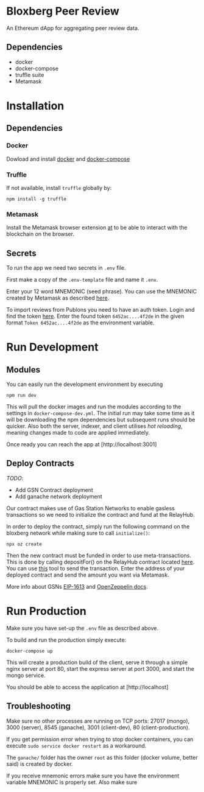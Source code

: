 # Bloxberg Peer Review
An Ethereum dApp for aggregating peer review data.

## Dependencies
- docker
- docker-compose
- truffle suite
- Metamask

# Installation

## Dependencies

### Docker

Dowload and install [docker](https://docs.docker.com/install/) and [docker-compose](https://docs.docker.com/compose/install/)

### Truffle

If not available, install `truffle` globally by:
```
npm install -g truffle
```

### Metamask

Install the Metamask browser extension [at](https://metamask.io/) to be able to interact with the blockchain on the browser.


## Secrets

To run the app we need two secrets in `.env` file. 

First make a copy of the `.env-template` file and name it `.env`. 

Enter your 12 word MNEMONIC (seed phrase). You can use the MNEMONIC created by Metamask as described [here](https://metamask.zendesk.com/hc/en-us/articles/360015290032-How-to-Reveal-Your-Seed-Phrase).

To import reviews from Publons you need to have an auth token. Login and find the token [here](https://publons.com/api/v2/). Enter the found token `6452ac....4f2de` in the given format `Token 6452ac....4f2de` as the environment variable. 

# Run Development

## Modules
You can easily run the development environment by executing

```
npm run dev
```

This will pull the docker images and run the modules according to the settings in `docker-compose-dev.yml`. The initial run may take some time as it will be downloading the npm dependencies but subsequent runs should be quicker. Also both the server, indexer, and client utilises _hot reloading_, meaning changes made to code are applied immediately.

Once ready you can reach the app at [http://localhost:3001]

## Deploy Contracts

*TODO*:
- Add GSN Contract deployment
- Add ganache network deployment

Our contract makes use of Gas Station Networks to enable gasless transactions so we need to initialize the contract and fund at the RelayHub.

In order to deploy the contract, simply run the following command on the bloxberg network while making sure to call `initialize()`:

```
npx oz create
```

Then the new contract must be funded in order to use meta-transactions. This is done by calling depositFor() on the RelayHub contract located [here](https://blockexplorer.bloxberg.org/address/0xd216153c06e857cd7f72665e0af1d7d82172f494/contracts). You can use [this](https://gsn.openzeppelin.com/recipients) tool to send the transaction. Enter the address of your deployed contract and send the amount you want via Metamask.

More info about GSNs [EIP-1613](https://github.com/ethereum/EIPs/blob/master/EIPS/eip-1613.md) and [OpenZeppelin docs](https://docs.openzeppelin.com/learn/sending-gasless-transactions).

# Run Production 

Make sure you have set-up the `.env` file as described above.

To build and run the production simply execute:

```
docker-compose up
```
This will create a production build of the client, serve it through a simple nginx server at port 80, start the express server at port 3000, and start the mongo service.

You should be able to access the application at [http://localhost]

## Troubleshooting

Make sure no other processes are running on TCP ports: 27017 (mongo), 3000 (server), 8545 (ganache), 3001 (client-dev), 80 (client-production).

If you get permission error when trying to stop docker containers, you can execute `sudo service docker restart` as a workaround.

The `ganache/` folder has the owner `root` as this folder (docker volume, better said) is created by docker.  

If you receive mnemonic errors make sure you have the environment variable MNEMONIC is properly set. Also make sure